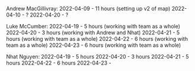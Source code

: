 
Andrew MacGillivray: 
2022-04-09 - 11 hours (setting up v2 of map)
2022-04-10 - ?
2022-04-20 - ?

Luke McCumber:
2022-04-19 - 5 hours (working with team as a whole)
2022-04-20 - 3 hours (working with Andrew and Nhat)
2022-04-21 - 5 hours (working with team as a whole)
2022-04-22 - 6 hours (working with team as a whole)
2022-04-23 - 6 hours (working with team as a whole)

Nhat Nguyen:
2022-04-19 - 5 hours
2022-04-20 - 3 hours
2022-04-21 - 5 hours 
2022-04-22 - 6 hours
2022-04-23 - 
